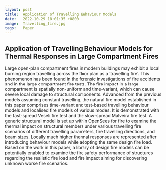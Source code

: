 ```yaml
---
layout: post
title:  Application of Travelling Behaviour Models
date:   2022-10-29 18:01:35 +0800
image:  Travelling_fire.jpg
tags:   Paper
---
```

## Application of Travelling Behaviour Models for Thermal Responses in Large Compartment Fires
Large open-plan compartment fires in modern buildings may exhibit a local burning region travelling across the floor plan as a ‘travelling fire’. This phenomenon has been found in the forensic investigations of fire accidents and in the large compartment fire tests. The fire impact in a large compartment is spatially non-uniform and time-variant, which can cause severe local damage to structural components. Advanced from the previous models assuming constant travelling, the natural fire model established in this paper comprises time-variant and test-based travelling behaviour models and localised fire models of various modes. It is demonstrated with the fast-spread Veselí fire test and the slow-spread Malveira fire test. A generic structural model is set up within OpenSees for fire to examine the thermal impact on structural members under various travelling fire scenarios of different travelling parameters, fire travelling directions, and beam sizes. Locally much higher thermal responses are represented after introducing behaviour models while adopting the same design fire load. Based on the work in this paper, a library of design fire models can be potentially enabled to examine the fire safety performance of structures regarding the realistic fire load and fire impact aiming for discovering unknown worse fire scenarios. 